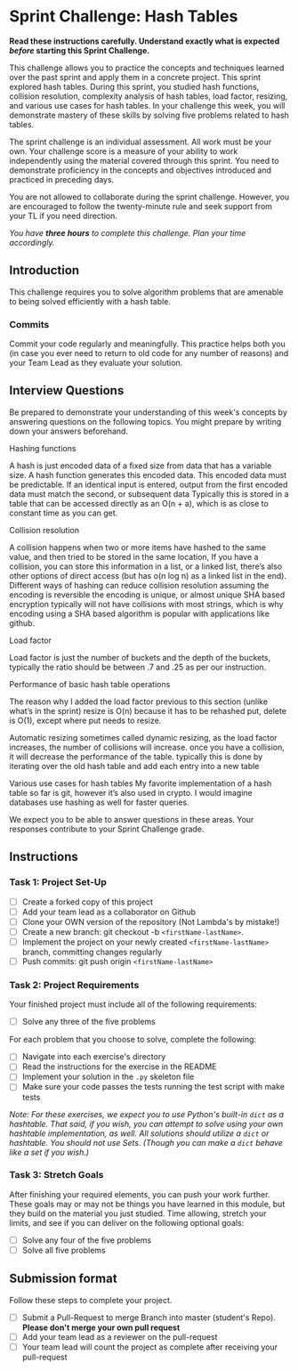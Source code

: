 # Sprint Challenge: Hash Tables

**Read these instructions carefully. Understand exactly what is expected _before_ starting this Sprint Challenge.**

This challenge allows you to practice the concepts and techniques learned over the past sprint and apply them in a concrete project. This sprint explored hash tables. During this sprint, you studied hash functions, collision resolution, complexity analysis of hash tables, load factor, resizing, and various use cases for hash tables. In your challenge this week, you will demonstrate mastery of these skills by solving five problems related to hash tables.

The sprint challenge is an individual assessment. All work must be your own. Your challenge score is a measure of your ability to work independently using the material covered through this sprint. You need to demonstrate proficiency in the concepts and objectives introduced and practiced in preceding days.

You are not allowed to collaborate during the sprint challenge. However, you are encouraged to follow the twenty-minute rule and seek support from your TL if you need direction.

_You have **three hours** to complete this challenge. Plan your time accordingly._

## Introduction

This challenge requires you to solve algorithm problems that are amenable to being solved efficiently with a hash table.

### Commits

Commit your code regularly and meaningfully. This practice helps both you (in case you ever need to return to old code for any number of reasons) and your Team Lead as they evaluate your solution.

## Interview Questions

Be prepared to demonstrate your understanding of this week's concepts by answering questions on the following topics. You might prepare by writing down your answers beforehand.

Hashing functions

A hash is just encoded data of a fixed size from data that has a variable size. A hash function generates this encoded data. 
This encoded data must be predictable. 
If an identical input is entered, output from the first encoded data must match the second, or subsequent data
Typically this is stored in a table that can be accessed directly as an O(n + a), which is as close to constant time as you can get. 

Collision resolution

A collision happens when two or more items have hashed to the same value, and then tried to be stored in the same location, If you have a collision, you can store this information in a list, or a linked list, there’s also other options of direct access (but has o(n log n) as a linked list in the end).  
Different ways of hashing can reduce collision resolution assuming 
the encoding is reversible
the encoding is unique, or almost unique
SHA based encryption typically will not have collisions with most strings, which is why encoding using a SHA based algorithm is popular with applications like github. 

Load factor

Load factor is just the number of buckets and the depth of the buckets, typically the ratio should be between .7 and .25 as per our instruction. 

Performance of basic hash table operations

The reason why I added the load factor previous to this section (unlike what’s in the sprint)
resize is O(n) because it has to be rehashed
put, delete is O(1), except where put needs to resize.


Automatic resizing
sometimes called dynamic resizing, as the load factor increases, the number of collisions will increase. once you have a collision, it will decrease the performance of the table. typically this is done by iterating over the old hash table and add each entry into a new table


Various use cases for hash tables
My favorite implementation of a hash table so far is git, however it’s also used in crypto. I would imagine databases use hashing as well for faster queries. 


We expect you to be able to answer questions in these areas. Your responses contribute to your Sprint Challenge grade.

## Instructions

### Task 1: Project Set-Up

- [ ] Create a forked copy of this project
- [ ] Add your team lead as a collaborator on Github
- [ ] Clone your OWN version of the repository (Not Lambda's by mistake!)
- [ ] Create a new branch: git checkout -b `<firstName-lastName>`.
- [ ] Implement the project on your newly created `<firstName-lastName>` branch, committing changes regularly
- [ ] Push commits: git push origin `<firstName-lastName>`

### Task 2: Project Requirements

Your finished project must include all of the following requirements:

- [ ] Solve any three of the five problems

For each problem that you choose to solve, complete the following:

- [ ] Navigate into each exercise's directory
- [ ] Read the instructions for the exercise in the README
- [ ] Implement your solution in the `.py` skeleton file
- [ ] Make sure your code passes the tests running the test script with make tests

*Note: For these exercises, we expect you to use Python's built-in `dict` as a hashtable. That said, if you wish, you can attempt to solve using your own hashtable implementation, as well. All solutions should utilize a `dict` or hashtable. You should not use Sets. (Though you can make a `dict` behave like a set if you wish.)*

### Task 3: Stretch Goals

After finishing your required elements, you can push your work further. These goals may or may not be things you have learned in this module, but they build on the material you just studied. Time allowing, stretch your limits, and see if you can deliver on the following optional goals:

- [ ] Solve any four of the five problems
- [ ] Solve all five problems

## Submission format

Follow these steps to complete your project.

- [ ] Submit a Pull-Request to merge <firstName-lastName> Branch into master (student's  Repo). **Please don't merge your own pull request**
- [ ] Add your team lead as a reviewer on the pull-request
- [ ] Your team lead will count the project as complete after receiving your pull-request
